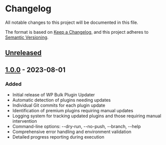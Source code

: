 # Changelog

All notable changes to this project will be documented in this file.

The format is based on [Keep a Changelog](https://keepachangelog.com/en/1.0.0/),
and this project adheres to [Semantic Versioning](https://semver.org/spec/v2.0.0.html).

## [Unreleased]

## [1.0.0] - 2023-08-01

### Added
- Initial release of WP Bulk Plugin Updater
- Automatic detection of plugins needing updates
- Individual Git commits for each plugin update
- Identification of premium plugins requiring manual updates
- Logging system for tracking updated plugins and those requiring manual intervention
- Command-line options: --dry-run, --no-push, --branch, --help
- Comprehensive error handling and environment validation
- Detailed progress reporting during execution

[Unreleased]: https://github.com/tommcfarlin/wp-bulk-plugin-updater/compare/v1.0.0...HEAD
[1.0.0]: https://github.com/tommcfarlin/wp-bulk-plugin-updater/releases/tag/v1.0.0